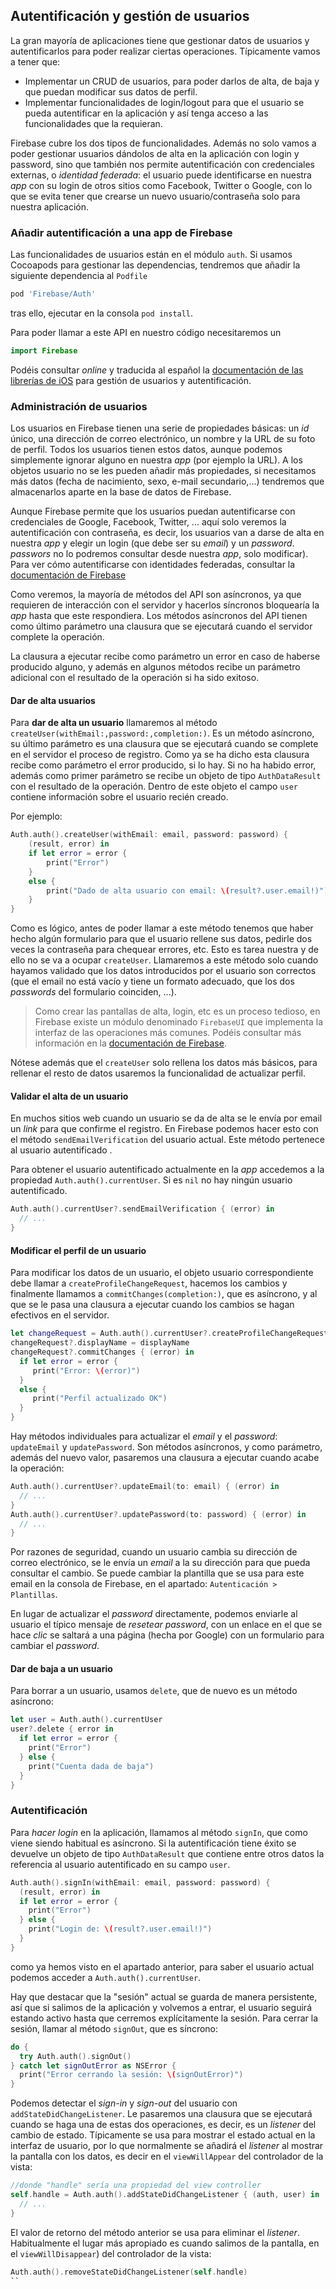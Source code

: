 ## Autentificación y gestión de usuarios

La gran mayoría de aplicaciones tiene que gestionar datos de usuarios y autentificarlos para poder realizar ciertas operaciones. Típicamente vamos a tener que:

- Implementar un CRUD de usuarios, para poder darlos de alta, de baja y que puedan modificar sus datos de perfil.
- Implementar funcionalidades de login/logout para que el usuario se pueda autentificar en la aplicación y así tenga acceso a las funcionalidades que la requieran.

Firebase cubre los dos tipos de funcionalidades. Además no solo vamos a poder gestionar usuarios dándolos de alta en la aplicación con login y password, sino que también nos permite autentificación con credenciales externas, o *identidad federada*: el usuario puede identificarse en nuestra *app* con su login de otros sitios como Facebook, Twitter o Google, con lo que se evita tener que crearse un nuevo usuario/contraseña solo para nuestra aplicación.

### Añadir autentificación a una app de Firebase

Las funcionalidades de usuarios están en el módulo `auth`. Si usamos Cocoapods para gestionar las dependencias, tendremos que añadir la siguiente dependencia al `Podfile`

```bash
pod 'Firebase/Auth'
```

tras ello, ejecutar en la consola `pod install`.

Para poder llamar a este API en nuestro código necesitaremos un 

```swift
import Firebase
```

Podéis consultar *online* y traducida al español la [documentación de las librerías de iOS](https://firebase.google.com/docs/auth/ios/start) para gestión de usuarios y autentificación.

### Administración de usuarios

Los usuarios en Firebase tienen una serie de propiedades básicas: un *id* único, una dirección de correo electrónico, un nombre y la URL de su foto de perfil. Todos los usuarios tienen estos datos, aunque podemos simplemente ignorar alguno en nuestra *app* (por ejemplo la URL). A los objetos usuario no se les pueden añadir más propiedades, si necesitamos más datos (fecha de nacimiento, sexo, e-mail secundario,...) tendremos que almacenarlos aparte en la base de datos de Firebase.

Aunque Firebase permite que los usuarios puedan autentificarse con credenciales de Google, Facebook, Twitter, ... aquí solo veremos la autentificación con contraseña, es decir, los usuarios van a darse de alta en nuestra *app* y elegir un login (que debe ser su *email*) y un *password*. *passwors* no lo podremos consultar desde nuestra *app*, solo modificar). Para ver cómo autentificarse con identidades federadas, consultar la [documentación de Firebase](https://firebase.google.com/docs/auth/ios/start#next_steps)

Como veremos, la mayoría de métodos del API son asíncronos, ya que requieren de interacción con el servidor y hacerlos síncronos bloquearía la *app* hasta que este respondiera. Los métodos asíncronos del API tienen como último parámetro  una clausura que se ejecutará cuando el servidor complete la operación. 

La clausura a ejecutar recibe como parámetro un error en caso de haberse producido alguno, y además en algunos métodos recibe un parámetro adicional con el resultado de la operación si ha sido exitoso.

#### Dar de alta usuarios

Para **dar de alta un usuario** llamaremos al método `createUser(withEmail:,password:,completion:)`. Es un método asíncrono, su último parámetro es una clausura que se ejecutará cuando se complete en el servidor el proceso de registro. Como ya se ha dicho esta clausura recibe como parámetro el error producido, si lo hay. Si no ha habido error, además como primer parámetro se recibe un objeto de tipo `AuthDataResult` con el resultado de la operación. Dentro de este objeto el campo `user` contiene información sobre el usuario recién creado. 

Por ejemplo:

```swift
Auth.auth().createUser(withEmail: email, password: password) { 
    (result, error) in
    if let error = error {
        print("Error")
    }
    else {
        print("Dado de alta usuario con email: \(result?.user.email!)")
    }
}
```

Como es lógico, antes de poder llamar a este método tenemos que haber hecho algún formulario para que el usuario rellene sus datos, pedirle dos veces la contraseña para chequear errores, etc. Esto es tarea nuestra y de ello no se va a ocupar `createUser`. Llamaremos a este método solo cuando hayamos validado que los datos introducidos por el usuario son correctos (que el email no está vacío y tiene un formato adecuado, que los dos *passwords* del formulario coinciden, ...).

> Como crear las pantallas de alta, login, etc es un proceso tedioso, en Firebase existe un módulo denominado `FirebaseUI` que implementa la interfaz de las operaciones más comunes. Podéis consultar más información en la [documentación de Firebase](https://firebase.google.com/docs/auth/ios/firebaseui).

Nótese además que el `createUser` solo rellena los datos más básicos, para rellenar el resto de datos usaremos la funcionalidad de actualizar perfil.

#### Validar el alta de un usuario

En muchos sitios web cuando un usuario se da de alta se le envía por email un *link* para que confirme el registro. En Firebase podemos hacer esto con el método `sendEmailVerification` del usuario actual. Este método pertenece al usuario autentificado .

Para obtener el usuario autentificado actualmente en la *app* accedemos a la propiedad `Auth.auth().currentUser`. Si es `nil` no hay ningún usuario autentificado.

```swift
Auth.auth().currentUser?.sendEmailVerification { (error) in
  // ...
}
```

#### Modificar el perfil de un usuario

Para modificar los datos de un usuario, el objeto usuario correspondiente debe llamar a `createProfileChangeRequest`, hacemos los cambios y finalmente llamamos a `commitChanges(completion:)`, que es asíncrono, y al que se le pasa una clausura a ejecutar cuando los cambios se hagan efectivos en el servidor. 

```swift
let changeRequest = Auth.auth().currentUser?.createProfileChangeRequest()
changeRequest?.displayName = displayName
changeRequest?.commitChanges { (error) in
  if let error = error {
     print("Error: \(error)")
  } 
  else {
     print("Perfil actualizado OK")
  }
}
```

Hay métodos individuales para actualizar el *email* y el *password*: `updateEmail` y `updatePassword`. Son métodos asíncronos, y como parámetro, además del nuevo valor, pasaremos una clausura a ejecutar cuando acabe la operación:

```swift
Auth.auth().currentUser?.updateEmail(to: email) { (error) in
  // ...
}
Auth.auth().currentUser?.updatePassword(to: password) { (error) in
  // ...
}
```

Por razones de seguridad, cuando un usuario cambia su dirección de correo electrónico, se le envía un *email* a la su dirección  para que pueda consultar el cambio. Se puede cambiar la plantilla que se usa para este email en la consola de Firebase, en el apartado: `Autenticación > Plantillas`.

En lugar de actualizar el *password* directamente, podemos enviarle al usuario el típico mensaje de *resetear password*, con un enlace en el que se hace *clic* se saltará a una página (hecha por Google) con un formulario para cambiar el *password*.  

#### Dar de baja a un usuario

Para borrar a un usuario, usamos `delete`, que de nuevo es un método asíncrono:

```swift
let user = Auth.auth().currentUser
user?.delete { error in
  if let error = error {
    print("Error")
  } else {
    print("Cuenta dada de baja")
  }
}
```

### Autentificación

Para *hacer login* en la aplicación, llamamos al método `signIn`, que como viene siendo habitual es asíncrono. Si la autentificación tiene éxito se devuelve un objeto de tipo `AuthDataResult` que contiene entre otros datos la referencia al usuario autentificado en su campo `user`.

```swift
Auth.auth().signIn(withEmail: email, password: password) { 
  (result, error) in
  if let error = error {
    print("Error")
  } else {
    print("Login de: \(result?.user.email!)")
  }
}
```

como ya hemos visto en el apartado anterior, para saber el usuario actual podemos acceder a `Auth.auth().currentUser`.

Hay que destacar que la "sesión" actual se guarda de manera persistente, así que si salimos de la aplicación y volvemos a entrar, el usuario seguirá estando activo hasta que cerremos explícitamente la sesión. Para cerrar la sesión, llamar al método `signOut`, que es síncrono:

```swift
do {
  try Auth.auth().signOut()
} catch let signOutError as NSError {
  print("Error cerrando la sesión: \(signOutError)")
}
```

Podemos detectar el *sign-in* y *sign-out* del usuario con `addStateDidChangeListener`. Le pasaremos una clausura que se ejecutará cuando se haga una de estas dos operaciones, es decir, es un *listener* del cambio de estado. Típicamente se usa para mostrar el estado actual en la interfaz de usuario, por lo que normalmente se añadirá el *listener* al mostrar la pantalla con los datos, es decir en el `viewWillAppear` del controlador de la vista:

```swift
//donde "handle" sería una propiedad del view controller
self.handle = Auth.auth().addStateDidChangeListener { (auth, user) in
  // ...
}
```

El valor de retorno del método anterior se usa para eliminar el *listener*. Habitualmente el lugar más apropiado es cuando salimos de la pantalla, en el `viewWillDisappear`) del controlador de la vista:

```swift
Auth.auth().removeStateDidChangeListener(self.handle)
``
